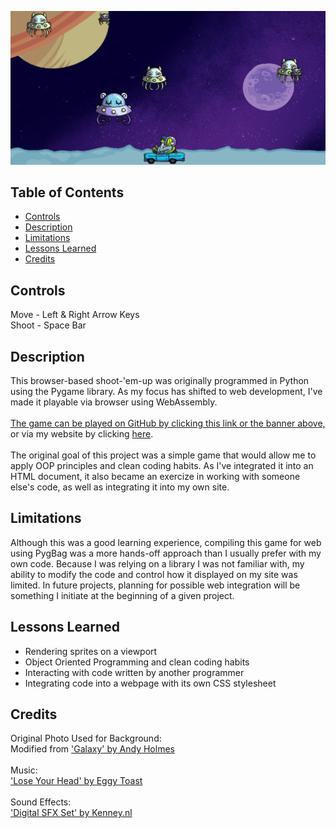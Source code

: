 [![banner](Space-Banner.png)](https://khyleb.github.io/space-meanies/)

## Table of Contents
- [Controls](#controls)
- [Description](#description)
- [Limitations](#limitations)
- [Lessons Learned](#lessons-learned)
- [Credits](#credits)


## Controls
Move  - Left & Right Arrow Keys<br>
Shoot - Space Bar

## Description
This browser-based shoot-'em-up was originally programmed in Python using the Pygame library. As my focus has shifted to web development, I've made it playable via browser using WebAssembly.<br><br>
[The game can be played on GitHub by clicking this link or the banner above,](https://khyleb.github.io/space-meanies/) or via my website by clicking [here](https://kbest.ca/space-meanies/full-game.html).
<br><br>
The original goal of this project was a simple game that would allow me to apply OOP principles and clean coding habits. As I've integrated it into an HTML document, it also became an exercize in working with someone else's code, as well as integrating it into my own site.

## Limitations
Although this was a good learning experience, compiling this game for web using PygBag was a more hands-off approach than I usually prefer with my own code. Because I was relying on a library I was not familiar with, my ability to modify the code and control how it displayed on my site was limited. In future projects, planning for possible web integration will be something I initiate at the beginning of a given project. 

## Lessons Learned 
- Rendering sprites on a viewport
- Object Oriented Programming and clean coding habits
- Interacting with code written by another programmer
- Integrating code into a webpage with its own CSS stylesheet

## Credits
Original Photo Used for Background:<br>Modified from ['Galaxy' by Andy Holmes](https://unsplash.com/photos/rCbdp8VCYhQ)<br><br>
Music:<br>['Lose Your Head' by Eggy Toast](https://freemusicarchive.org/music/eggy-toast/game-music/lose-your-headmp3/)<br><br>
Sound Effects:<br>['Digital SFX Set' by Kenney.nl](https://opengameart.org/content/63-digital-sound-effects-lasers-phasers-space-etc)<br><br>
